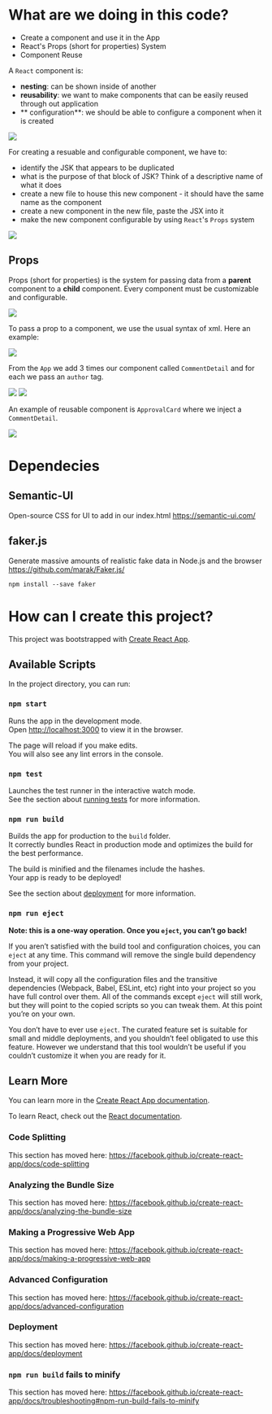# What are we doing in this code?

- Create a component and use it in the App
- React's Props (short for properties) System
- Component Reuse

A `React` component is:
- **nesting**: can be shown inside of another
- **reusability**: we want to make components that can be easily reused through out application
- ** configuration**: we should be able to configure a component when it is created

![](https://github.com/erossini/ReactJsTutorial/blob/master/02-jsx/images/components.png)

For creating a resuable and configurable component, we have to:

- identify the JSK that appears to be duplicated
- what is the purpose of that block of JSK? Think of a descriptive name of what it does
- create a new file to house this new component - it should have the same name as the component
- create a new component in the new file, paste the JSX into it
- make the new component configurable by using `React`'s `Props` system

![](https://github.com/erossini/ReactJsTutorial/blob/master/02-jsx/images/Create%20a%20reusable%20configurable%20component.png)

## Props

Props (short for properties) is the system for passing data from a **parent** component to a **child** component. Every component must be customizable and configurable.

![](https://github.com/erossini/ReactJsTutorial/blob/master/02-jsx/images/Props.png)

To pass a prop to a component, we use the usual syntax of xml. Here an example:

![](https://github.com/erossini/ReactJsTutorial/blob/master/02-jsx/images/CommentDetail%20property.png)

From the `App` we add 3 times our component called `CommentDetail` and for each we pass an `author` tag.

![](https://github.com/erossini/ReactJsTutorial/blob/master/02-jsx/images/Component%20hierachy.png)
![](https://github.com/erossini/ReactJsTutorial/blob/master/02-jsx/images/Component%20hierachy%20example.png)

An example of reusable component is `ApprovalCard` where we inject a `CommentDetail`.

![](https://github.com/erossini/ReactJsTutorial/blob/master/02-jsx/images/Component%20ApprovalCard.png)

# Dependecies

## Semantic-UI
Open-source CSS for UI to add in our index.html
https://semantic-ui.com/

## faker.js
Generate massive amounts of realistic fake data in Node.js and the browser
https://github.com/marak/Faker.js/

```
npm install --save faker
```

# How can I create this project?
This project was bootstrapped with [Create React App](https://github.com/facebook/create-react-app).

## Available Scripts

In the project directory, you can run:

### `npm start`

Runs the app in the development mode.<br />
Open [http://localhost:3000](http://localhost:3000) to view it in the browser.

The page will reload if you make edits.<br />
You will also see any lint errors in the console.

### `npm test`

Launches the test runner in the interactive watch mode.<br />
See the section about [running tests](https://facebook.github.io/create-react-app/docs/running-tests) for more information.

### `npm run build`

Builds the app for production to the `build` folder.<br />
It correctly bundles React in production mode and optimizes the build for the best performance.

The build is minified and the filenames include the hashes.<br />
Your app is ready to be deployed!

See the section about [deployment](https://facebook.github.io/create-react-app/docs/deployment) for more information.

### `npm run eject`

**Note: this is a one-way operation. Once you `eject`, you can’t go back!**

If you aren’t satisfied with the build tool and configuration choices, you can `eject` at any time. This command will remove the single build dependency from your project.

Instead, it will copy all the configuration files and the transitive dependencies (Webpack, Babel, ESLint, etc) right into your project so you have full control over them. All of the commands except `eject` will still work, but they will point to the copied scripts so you can tweak them. At this point you’re on your own.

You don’t have to ever use `eject`. The curated feature set is suitable for small and middle deployments, and you shouldn’t feel obligated to use this feature. However we understand that this tool wouldn’t be useful if you couldn’t customize it when you are ready for it.

## Learn More

You can learn more in the [Create React App documentation](https://facebook.github.io/create-react-app/docs/getting-started).

To learn React, check out the [React documentation](https://reactjs.org/).

### Code Splitting

This section has moved here: https://facebook.github.io/create-react-app/docs/code-splitting

### Analyzing the Bundle Size

This section has moved here: https://facebook.github.io/create-react-app/docs/analyzing-the-bundle-size

### Making a Progressive Web App

This section has moved here: https://facebook.github.io/create-react-app/docs/making-a-progressive-web-app

### Advanced Configuration

This section has moved here: https://facebook.github.io/create-react-app/docs/advanced-configuration

### Deployment

This section has moved here: https://facebook.github.io/create-react-app/docs/deployment

### `npm run build` fails to minify

This section has moved here: https://facebook.github.io/create-react-app/docs/troubleshooting#npm-run-build-fails-to-minify
